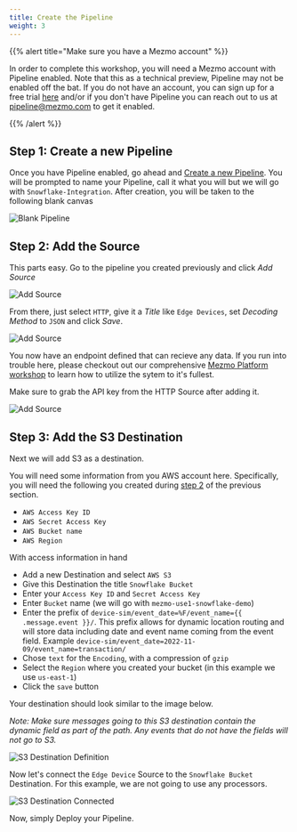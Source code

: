 ```yaml
---
title: Create the Pipeline
weight: 3
---
```


{{% alert title="Make sure you have a Mezmo account" %}}

In order to complete this workshop, you will need a Mezmo account with Pipeline enabled.  Note that this as a technical preview, Pipeline may not be enabled off the bat.  If you do not have an account, you can sign up for a free trial [here](https://app.mezmo.com/signup) and/or if you don't have Pipeline you can reach out to us at [pipeline@mezmo.com](mailto:pipeline@mezmo.com) to get it enabled.

{{% /alert %}}

## Step 1: Create a new Pipeline

Once you have Pipeline enabled, go ahead and [Create a new Pipeline](https://app.mezmo.com/pipelines/pipeline/new).  You will be prompted to name your Pipeline, call it what you will but we will go with `Snowflake-Integration`.  After creation, you will be taken to the following blank canvas

![Blank Pipeline](../images/pipeline_blank.png)


## Step 2: Add the Source

This parts easy.  Go to the pipeline you created previously and click *Add Source*

![Add Source](../images/add_sources_1.png)

From there, just select `HTTP`, give it a *Title* like `Edge Devices`, set *Decoding Method* to `JSON` and click *Save*.

![Add Source](../images/add_sources_2.png)

You now have an endpoint defined that can recieve any data.  If you run into trouble here, please checkout out our comprehensive [Mezmo Platform workshop](/pet-clinic/) to learn how to utilize the sytem to it's fullest.

Make sure to grab the API key from the HTTP Source after adding it.

![Add Source](../images/add_sources_3.png)

## Step 3: Add the S3 Destination

Next we will add S3 as a destination. 

You will need some information from you AWS account here.  Specifically, you will need the following you created during [step 2](/content/en/s3-to-snowflake/docs/create-s3-bucket-and-user.md) of the previous section.

* `AWS Access Key ID`
* `AWS Secret Access Key`
* `AWS Bucket name`
* `AWS Region`

With access information in hand
* Add a new Destination and select `AWS S3`
* Give this Destination the title `Snowflake Bucket`
* Enter your `Access Key ID` and `Secret Access Key`
* Enter `Bucket` name (we will go with `mezmo-use1-snowflake-demo`)
* Enter the prefix of `device-sim/event_date=%F/event_name={{ .message.event }}/`.  This prefix allows for dynamic location routing and will store data including date and event name coming from the event field.  Example `device-sim/event_date=2022-11-09/event_name=transaction/`
* Chose `text` for the `Encoding`, with a compression of `gzip`
* Select the `Region` where you created your bucket (in this example we use `us-east-1`)
* Click the `save` button

Your destination should look similar to the image below.

*Note: Make sure messages going to this S3 destination contain the dynamic field as part of the path.  Any events that do not have the fields will not go to S3.*

![S3 Destination Definition](../images/add_destination_1.png)

Now let's connect the `Edge Device` Source to the `Snowflake Bucket` Destination.  For this example, we are not going to use any processors.

![S3 Destination Connected](../images/s3_connected.png)

Now, simply Deploy your Pipeline.